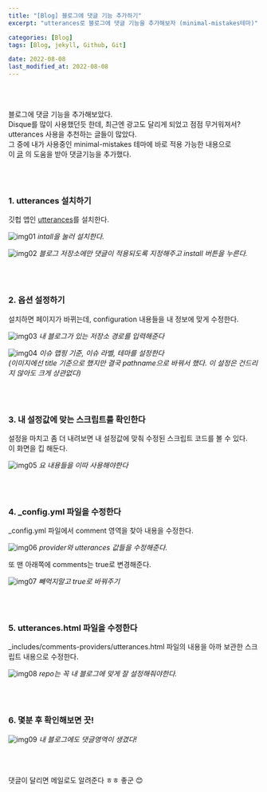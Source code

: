 ```yaml
---
title: "[Blog] 블로그에 댓글 기능 추가하기"
excerpt: "utterances로 블로그에 댓글 기능을 추가해보자 (minimal-mistakes테마)"

categories: [Blog]
tags: [Blog, jekyll, Github, Git]

date: 2022-08-08
last_modified_at: 2022-08-08
---
```


<br>
<br>

블로그에 댓글 기능을 추가해보았다.<br>
Disque를 많이 사용했던듯 한데, 최근엔 광고도 달리게 되었고 점점 무거워져서?<br>
utterances 사용을 추천하는 글들이 많았다.
<br>
그 중에 내가 사용중인 minimal-mistakes 테마에 바로 적용 가능한 내용으로<br>
이 [글] 의 도움을 받아 댓글기능을 추가했다.

<br>
<br>

### 1. utterances 설치하기

깃헙 앱인 [utterances]를 설치한다.

![img01](https://user-images.githubusercontent.com/81657811/183342156-543146c7-d8b1-4733-ba0a-ebc582da4990.png)
_intall을 눌러 설치한다._

![img02](https://user-images.githubusercontent.com/81657811/183342338-1e146bf6-b23d-4519-98ed-c204d4c86f5e.png)
_블로그 저장소에만 댓글이 적용되도록 지정해주고 install 버튼을 누른다._

<br>
<br>

### 2. 옵션 설정하기

설치하면 페이지가 바뀌는데, configuration 내용들을 내 정보에 맞게 수정한다.

![img03](https://user-images.githubusercontent.com/81657811/183411293-0e24bcba-169d-4499-b884-2d28fbd4a84e.png)
_내 블로그가 있는 저장소 경로를 입력해준다_

![img04](https://user-images.githubusercontent.com/81657811/183411315-6abc1241-8b3c-407a-aa10-57ef9606a182.png)
_이슈 맵핑 기준, 이슈 라벨, 테마를 설정한다 <br>
(이미지에선 title 기준으로 했지만 결국 pathname으로 바꿔서 했다. 이 설정은 건드리지 않아도 크게 상관없다)_

<br>
<br>

### 3. 내 설정값에 맞는 스크립트를 확인한다

설정을 마치고 좀 더 내려보면 내 설정값에 맞춰 수정된 스크립트 코드를 볼 수 있다.<br>
이 화면을 킵 해둔다.

![img05](https://user-images.githubusercontent.com/81657811/183412127-3890b623-35ae-4e08-a30d-7263eb7f0264.png)
_요 내용들을 이따 사용해야한다_

<br>
<br>

### 4. \_config.yml 파일을 수정한다

\_config.yml 파일에서 comment 영역을 찾아 내용을 수정한다.

![img06](https://user-images.githubusercontent.com/81657811/183412339-1bab6587-0eb2-449d-a3ee-1b3fa0f5de9d.png)
_provider와 utterances 값들을 수정해준다._

또 맨 아래쪽에 comments는 true로 변경해준다.

![img07](https://user-images.githubusercontent.com/81657811/183412548-2969ac61-0119-4b01-8b51-9a3b628a3599.png)
_빼먹지말고 true로 바꿔주기_

<br>
<br>

### 5. utterances.html 파일을 수정한다

\_includes/comments-providers/utterances.html 파일의 내용을 아까 보관한 스크립트 내용으로 수정한다.

![img08](https://user-images.githubusercontent.com/81657811/183412827-b2034cb2-dbda-44a4-b7d4-80bf469f4d90.png)
_repo는 꼭 내 블로그에 맞게 잘 설정해줘야한다._

<br>
<br>

### 6. 몇분 후 확인해보면 끗!

![img09](https://user-images.githubusercontent.com/81657811/183413095-1e63f7cf-663f-4962-8208-4ca767cb5f9a.png)
_내 블로그에도 댓글영역이 생겼다!_

<br>
<br>

댓글이 달리면 메일로도 알려준다 ㅎㅎ 좋군 😊

[글]: https://hyeon9mak.github.io/%EB%B8%94%EB%A1%9C%EA%B7%B8-%EB%8C%93%EA%B8%80-utterances%EB%A1%9C-%EB%B3%80%EA%B2%BD%ED%95%98%EA%B8%B0/
[utterances]: https://github.com/apps/utterances
